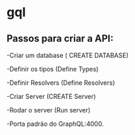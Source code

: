 # gql

## Passos para criar a API:

-Criar um database ( CREATE DATABASE)

-Definir os tipos (Define Types)

-Definir Resolvers (Define Resolvers)

-Criar Server (CREATE Server)

-Rodar o server (Run server)

-Porta padrão do GraphQL:4000.
